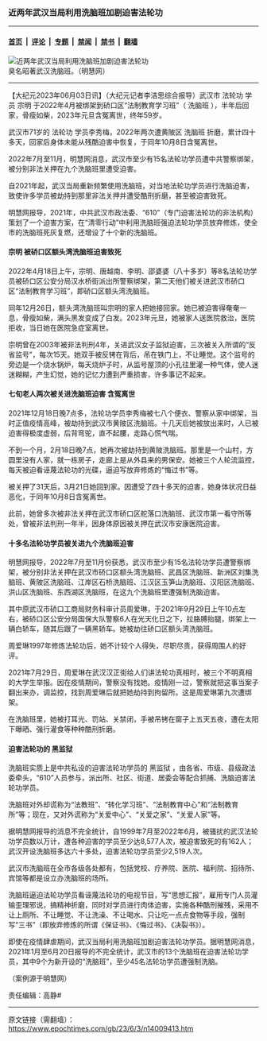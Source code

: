 ### 近两年武汉当局利用洗脑班加剧迫害法轮功

---

#### [首页](../../../..?n14009413) &nbsp;|&nbsp; [评论](../../../../../epoch-comment?n14009413) &nbsp;|&nbsp; [专题](../../../../../epoch-special?n14009413) &nbsp;|&nbsp; [禁闻](../../../../../epoch-news?n14009413) &nbsp;|&nbsp; [禁书](../../../../../books?n14009413) &nbsp;|&nbsp; [翻墙](https://github.com/gfw-breaker/nogfw/blob/master/README.md?n14009413)


<div><img alt="近两年武汉当局利用洗脑班加剧迫害法轮功" class="attachment-djy_600_400 size-djy_600_400 wp-post-image" src="https://i.epochtimes.com/assets/uploads/2021/06/id13003350-dba42c4152e46677692fb8c39c4e8e42-600x400.jpg"/>
<div class="caption">
 臭名昭著武汉洗脑班。（明慧网）
</div></div><hr/><div class="post_content" id="artbody" itemprop="articleBody">
 <!-- article content begin -->
 <p>
  【大纪元2023年06月03日讯】（大纪元记者李洁思综合报导）武汉市
  <ok href="https://www.epochtimes.com/gb/tag/%E6%B3%95%E8%BD%AE%E5%8A%9F.html">
   法轮功
  </ok>
  学员
  <ok href="https://www.epochtimes.com/gb/tag/%E5%AE%97%E6%98%8E.html">
   宗明
  </ok>
  于2022年4月被绑架到硚口区“法制教育学习班”（
  <ok href="https://www.epochtimes.com/gb/tag/%E6%B4%97%E8%84%91%E7%8F%AD.html">
   洗脑班
  </ok>
  ），半年后回家，骨瘦如柴，2023年元旦含冤离世，终年59岁。
 </p>
 <p>
  武汉市71岁的
  <ok href="https://www.epochtimes.com/gb/tag/%E6%B3%95%E8%BD%AE%E5%8A%9F.html">
   法轮功
  </ok>
  学员李秀梅，2022年两次遭黄陂区
  <ok href="https://www.epochtimes.com/gb/tag/%E6%B4%97%E8%84%91%E7%8F%AD.html">
   洗脑班
  </ok>
  折磨，累计四十多天，回家后身体未能从残酷迫害中恢复，于同年10月8日含冤离世。
 </p>
 <p>
  2022年7月至11月，明慧网消息，武汉市至少有15名法轮功学员遭中共警察绑架，被分别非法关押在九个洗脑班里遭受迫害。
 </p>
 <p>
  自2021年起，武汉当局重新频繁使用洗脑班，对当地法轮功学员进行洗脑迫害，致使许多学员被劫持到那里非法关押并遭受酷刑折磨，甚至被迫害致死。
 </p>
 <p>
  明慧网报导，2021年，中共武汉市政法委、“610”（专门迫害法轮功的非法机构）策划了一个迫害方案，在“清零行动”中利用洗脑班强迫法轮功学员放弃修炼，使全市的洗脑班死灰复燃，还增设了十个新的洗脑班。
 </p>
 <h4>
  <ok href="https://www.epochtimes.com/gb/tag/%E5%AE%97%E6%98%8E.html">
   宗明
  </ok>
  被硚口区额头湾洗脑班迫害致死
 </h4>
 <p>
  2022年4月18日上午，宗明、唐越南、李明、邵婆婆（八十多岁）等8名法轮功学员被硚口区公安分局汉水桥街派出所警察绑架，第二天他们被关进武汉市硚口区“法制教育学习班”，即硚口区额头湾洗脑班。
 </p>
 <p>
  同年12月26日，额头湾洗脑班叫宗明的家人把她接回家。她已被迫害得奄奄一息，骨瘦如柴，满头黑发变成了白发。2023年元旦，她被家人送医院救治，医院拒收，当日她在医院急症室离世。
 </p>
 <p>
  宗明曾在2003年被非法判刑4年，关进武汉女子监狱迫害，三次被关入所谓的“反省监号”，每次15天。她双手被反铐在背后，吊在铁门上，不让睡觉。这个监号的旁边是一个烧水锅炉，每天烧炉子时，从监号屋顶的小孔往里灌一种气体，使人迷迷糊糊，产生幻觉，她的记忆力遭到严重损害，许多事记不起来。
 </p>
 <h4>
  七旬老人两次被关进洗脑班迫害 含冤离世
 </h4>
 <p>
  2021年12月18日晚7点多，法轮功学员李秀梅被七八个便衣、警察从家中绑架，当时正值疫情高峰，被劫持到武汉市黄陂区洗脑班。十几天后她被放出来时，人已被迫害得极度虚弱，后背弯驼，直不起腰，走路心慌气喘。
 </p>
 <p>
  不到一个月，2月18日晚7点，她再次被劫持到黄陂洗脑班。那里是一个山村，方圆里没有人家，就一栋房子，走廊上是从外县来的男保安。她被三个人轮流监控，每天被迫看诬蔑法轮功的光碟，逼迫写放弃修炼的“悔过书”等。
 </p>
 <p>
  被关押了31天后，3月21日她回到家。因遭受了四十多天的迫害，她身体状况日益恶化，于同年10月8日含冤离世。
 </p>
 <p>
  此前，她曾多次被非法关押在武汉市硚口区舵落口洗脑班、武汉市第一看守所等处，曾被非法判刑一年半，因身体原因被关押在武汉市安康医院迫害。
 </p>
 <h4>
  十多名法轮功学员被关进九个洗脑班迫害
 </h4>
 <p>
  明慧网报导，2022年7月至11月份获悉，武汉市至少有15名法轮功学员遭警察绑架，被分别非法关押在武汉市硚口区额头湾洗脑班、武昌区洗脑班、新洲区刘集洗脑班、黄陂区洗脑班、江岸区石桥洗脑班、江汉区玉笋山洗脑班、汉阳区洗脑班、洪山区洗脑班、东西湖区洗脑班，在这九个洗脑班里遭强制洗脑迫害。
 </p>
 <p>
  其中原武汉市硚口工商局财务科审计员周爱琳，于2021年9月29日上午10点左右，被硚口区公安分局国保大队警察6人在光天化日之下，拉胳膊抬腿，绑架上一辆白轿车，随其后跟了一辆黑轿车。她被劫往硚口区额头湾洗脑班。
 </p>
 <p>
  周爱琳1997年修炼法轮功后，她不计较个人得失，尽职尽责，获得周围人的好评。
 </p>
 <p>
  2021年7月29日，周爱琳在武汉汉正街给人们讲法轮功真相时，被三个不明真相的大学生举报。因在疫情期间，警察没有找她。疫情刚一过，警察就把这事当案子翻出来办，调监控，找到周爱琳后就把她劫持到拘留所。这是周爱琳第九次遭绑架。
 </p>
 <p>
  在洗脑班里，她被打耳光、罚站、关禁闭，手被吊铐在窗子上五天五夜，遭在太阳下曝晒、强行灌食等种种酷刑折磨。
 </p>
 <h4>
  迫害法轮功的
  <ok href="https://www.epochtimes.com/gb/tag/%E9%BB%91%E7%9B%91%E7%8B%B1.html">
   黑监狱
  </ok>
 </h4>
 <p>
  洗脑班实质上是中共私设的迫害法轮功学员的
  <ok href="https://www.epochtimes.com/gb/tag/%E9%BB%91%E7%9B%91%E7%8B%B1.html">
   黑监狱
  </ok>
  ，由各省、市级、县级政法委牵头，“610”人员参与，派出所、社区、街道、居委会等配合抓捕、洗脑迫害法轮功学员。
 </p>
 <p>
  洗脑班对外却谎称为“法教班”、“转化学习班”、“法制教育中心”和“法制教育所”等；现在，又对外谎称为“关爱中心”、“关爱之家”、“关爱人家”等。
 </p>
 <p>
  据明慧网报导的消息不完全统计，自1999年7月至2022年6月，被骚扰的武汉法轮功学员数以万计，遭各种迫害的学员至少达8,577人次，被迫害致死的有162人；武汉开设洗脑班多达六十多处，迫害法轮功学员至少2,519人次。
 </p>
 <p>
  武汉市洗脑班在全市各级各处都有，包括党校、疗养院、医院、福利院、招待所、宾馆等都是设立办洗脑班的场所。
 </p>
 <p>
  洗脑班逼迫法轮功学员看诬蔑法轮功的电视节目，写“思想汇报”，雇用专门人员灌输歪理邪说，搞精神折磨，同时对学员进行肉体迫害，实施各种酷刑摧残，采用不让上厕所、不让睡觉、不让洗澡、不让喝水、只让吃一点点食物等手段，强制写“三书”（即放弃修炼的所谓《保证书》、《悔过书》、《决裂书》）。
 </p>
 <p>
  即使在疫情肆虐期间，武汉当局利用洗脑班加剧迫害法轮功学员。据明慧网消息，2021年1月至6月20日报导的不完全统计，武汉市的13个洗脑班在迫害法轮功学员，其中9个为新开设的“洗脑班”，至少45名法轮功学员遭强制洗脑。
 </p>
 <p>
  （案例源于明慧网）
 </p>
 <p>
  责任编辑：高静#
 </p>
 <!-- article content end -->
 <div id="below_article_ad">
 </div>
</div>


---

原文链接（需翻墙）：https://www.epochtimes.com/gb/23/6/3/n14009413.htm
